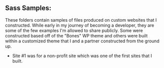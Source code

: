 ## Sass Samples:
These folders contain samples of files produced on custom websites that I constructed. While early in my journey of becoming a developer, they are some of the few examples I'm allowed to share publicly.
Some were constructed based off of the "Bones" WP theme and others were built within a customized theme that I and a partner constructed from the ground up.

- Site #1 was for a non-profit site which was one of the first sites that I built.